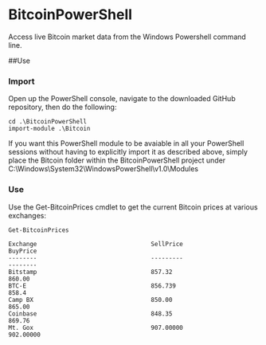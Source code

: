 BitcoinPowerShell
=================

Access live Bitcoin market data from the Windows Powershell command line.

##Use

### Import

Open up the PowerShell console, navigate to the downloaded GitHub repository, then do the following:

    cd .\BitcoinPowerShell
    import-module .\Bitcoin

If you want this PowerShell module to be avaiable in all your PowerShell sessions without having to explicitly import it as described above, simply place the Bitcoin folder within the BitcoinPowerShell project under C:\Windows\System32\WindowsPowerShell\v1.0\Modules 

### Use

Use the Get-BitcoinPrices cmdlet to get the current Bitcoin prices at various exchanges:

    Get-BitcoinPrices
    
    Exchange                                SellPrice                               BuyPrice
    --------                                ---------                               --------
    Bitstamp                                857.32                                  860.00
    BTC-E                                   856.739                                 858.4
    Camp BX                                 850.00                                  865.00
    Coinbase                                848.35                                  869.76
    Mt. Gox                                 907.00000                               902.00000
